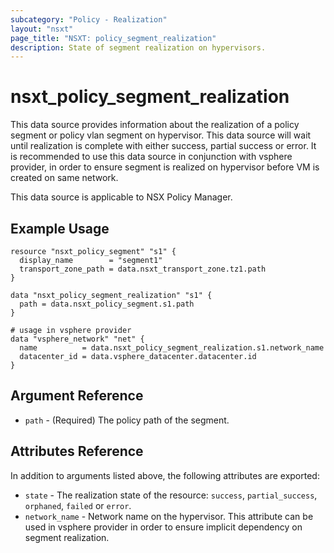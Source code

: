 ```yaml
---
subcategory: "Policy - Realization"
layout: "nsxt"
page_title: "NSXT: policy_segment_realization"
description: State of segment realization on hypervisors.
---
```


# nsxt_policy_segment_realization

This data source provides information about the realization of a policy segment or policy vlan segment on hypervisor.
This data source will wait until realization is complete with either success, partial success or error. It is recommended
to use this data source in conjunction with vsphere provider, in order to ensure segment is realized on hypervisor before
VM is created on same network.

This data source is applicable to NSX Policy Manager.

## Example Usage

```hcl
resource "nsxt_policy_segment" "s1" {
  display_name        = "segment1"
  transport_zone_path = data.nsxt_transport_zone.tz1.path
}

data "nsxt_policy_segment_realization" "s1" {
  path = data.nsxt_policy_segment.s1.path
}

# usage in vsphere provider
data "vsphere_network" "net" {
  name          = data.nsxt_policy_segment_realization.s1.network_name
  datacenter_id = data.vsphere_datacenter.datacenter.id
}
```

## Argument Reference

* `path` - (Required) The policy path of the segment.

## Attributes Reference

In addition to arguments listed above, the following attributes are exported:

* `state` - The realization state of the resource: `success`, `partial_success`, `orphaned`, `failed` or `error`.
* `network_name` - Network name on the hypervisor. This attribute can be used in vsphere provider in order to ensure implicit dependency on segment realization.
